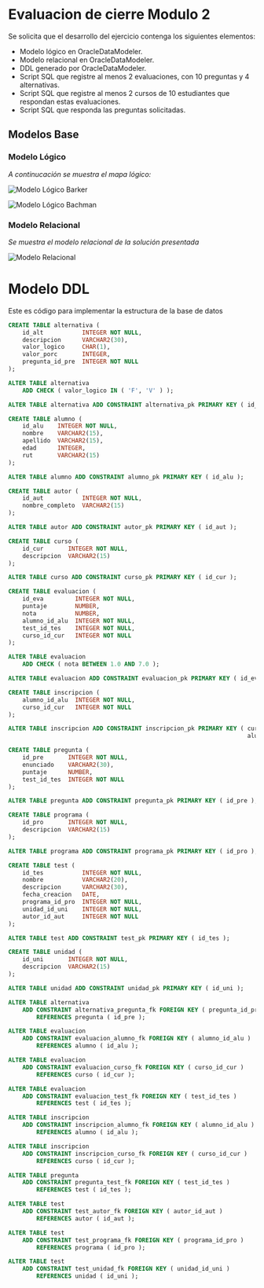 # Evaluacion de cierre Modulo 2
Se solicita que el desarrollo del ejercicio contenga los siguientes elementos:

- Modelo lógico en OracleDataModeler. 
- Modelo relacional en OracleDataModeler.
- DDL generado por OracleDataModeler.
- Script SQL que registre al menos 2 evaluaciones, con 10 preguntas y 4 alternativas.
- Script SQL que registre al menos 2 cursos de 10 estudiantes que respondan estas evaluaciones.
- Script SQL que responda las preguntas solicitadas.

## Modelos Base

### Modelo Lógico

_A continucación se muestra el mapa lógico:_ 

![Modelo Lógico Barker](image/ModeloLogicoBarker.PNG)

![Modelo Lógico Bachman](image/ModeloLogicoBachman.PNG)


### Modelo Relacional

_Se muestra el modelo relacional de la solución presentada_

![Modelo Relacional](image/ModeloRelacional.PNG)


# Modelo DDL
Este es código para implementar la estructura de la base de datos
```sql
CREATE TABLE alternativa (
    id_alt           INTEGER NOT NULL,
    descripcion      VARCHAR2(30),
    valor_logico     CHAR(1),
    valor_porc       INTEGER,
    pregunta_id_pre  INTEGER NOT NULL
);

ALTER TABLE alternativa
    ADD CHECK ( valor_logico IN ( 'F', 'V' ) );

ALTER TABLE alternativa ADD CONSTRAINT alternativa_pk PRIMARY KEY ( id_alt );

CREATE TABLE alumno (
    id_alu    INTEGER NOT NULL,
    nombre    VARCHAR2(15),
    apellido  VARCHAR2(15),
    edad      INTEGER,
    rut       VARCHAR2(15)
);

ALTER TABLE alumno ADD CONSTRAINT alumno_pk PRIMARY KEY ( id_alu );

CREATE TABLE autor (
    id_aut           INTEGER NOT NULL,
    nombre_completo  VARCHAR2(15)
);

ALTER TABLE autor ADD CONSTRAINT autor_pk PRIMARY KEY ( id_aut );

CREATE TABLE curso (
    id_cur       INTEGER NOT NULL,
    descripcion  VARCHAR2(15)
);

ALTER TABLE curso ADD CONSTRAINT curso_pk PRIMARY KEY ( id_cur );

CREATE TABLE evaluacion (
    id_eva         INTEGER NOT NULL,
    puntaje        NUMBER,
    nota           NUMBER,
    alumno_id_alu  INTEGER NOT NULL,
    test_id_tes    INTEGER NOT NULL,
    curso_id_cur   INTEGER NOT NULL
);

ALTER TABLE evaluacion
    ADD CHECK ( nota BETWEEN 1.0 AND 7.0 );

ALTER TABLE evaluacion ADD CONSTRAINT evaluacion_pk PRIMARY KEY ( id_eva );

CREATE TABLE inscripcion (
    alumno_id_alu  INTEGER NOT NULL,
    curso_id_cur   INTEGER NOT NULL
);

ALTER TABLE inscripcion ADD CONSTRAINT inscripcion_pk PRIMARY KEY ( curso_id_cur,
                                                                    alumno_id_alu );

CREATE TABLE pregunta (
    id_pre       INTEGER NOT NULL,
    enunciado    VARCHAR2(30),
    puntaje      NUMBER,
    test_id_tes  INTEGER NOT NULL
);

ALTER TABLE pregunta ADD CONSTRAINT pregunta_pk PRIMARY KEY ( id_pre );

CREATE TABLE programa (
    id_pro       INTEGER NOT NULL,
    descripcion  VARCHAR2(15)
);

ALTER TABLE programa ADD CONSTRAINT programa_pk PRIMARY KEY ( id_pro );

CREATE TABLE test (
    id_tes           INTEGER NOT NULL,
    nombre           VARCHAR2(20),
    descripcion      VARCHAR2(30),
    fecha_creacion   DATE,
    programa_id_pro  INTEGER NOT NULL,
    unidad_id_uni    INTEGER NOT NULL,
    autor_id_aut     INTEGER NOT NULL
);

ALTER TABLE test ADD CONSTRAINT test_pk PRIMARY KEY ( id_tes );

CREATE TABLE unidad (
    id_uni       INTEGER NOT NULL,
    descripcion  VARCHAR2(15)
);

ALTER TABLE unidad ADD CONSTRAINT unidad_pk PRIMARY KEY ( id_uni );

ALTER TABLE alternativa
    ADD CONSTRAINT alternativa_pregunta_fk FOREIGN KEY ( pregunta_id_pre )
        REFERENCES pregunta ( id_pre );

ALTER TABLE evaluacion
    ADD CONSTRAINT evaluacion_alumno_fk FOREIGN KEY ( alumno_id_alu )
        REFERENCES alumno ( id_alu );

ALTER TABLE evaluacion
    ADD CONSTRAINT evaluacion_curso_fk FOREIGN KEY ( curso_id_cur )
        REFERENCES curso ( id_cur );

ALTER TABLE evaluacion
    ADD CONSTRAINT evaluacion_test_fk FOREIGN KEY ( test_id_tes )
        REFERENCES test ( id_tes );

ALTER TABLE inscripcion
    ADD CONSTRAINT inscripcion_alumno_fk FOREIGN KEY ( alumno_id_alu )
        REFERENCES alumno ( id_alu );

ALTER TABLE inscripcion
    ADD CONSTRAINT inscripcion_curso_fk FOREIGN KEY ( curso_id_cur )
        REFERENCES curso ( id_cur );

ALTER TABLE pregunta
    ADD CONSTRAINT pregunta_test_fk FOREIGN KEY ( test_id_tes )
        REFERENCES test ( id_tes );

ALTER TABLE test
    ADD CONSTRAINT test_autor_fk FOREIGN KEY ( autor_id_aut )
        REFERENCES autor ( id_aut );

ALTER TABLE test
    ADD CONSTRAINT test_programa_fk FOREIGN KEY ( programa_id_pro )
        REFERENCES programa ( id_pro );

ALTER TABLE test
    ADD CONSTRAINT test_unidad_fk FOREIGN KEY ( unidad_id_uni )
        REFERENCES unidad ( id_uni );

```

